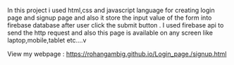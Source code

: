 In this project i used html,css and javascript language for creating login page and signup page and also it store the input value of the form into firebase database after user click the submit button . I used firebase api to send the http request  and also this page is available on any screen like laptop,mobile,tablet etc....v

View my webpage : 
https://rohangambig.github.io/Login_page./signup.html
